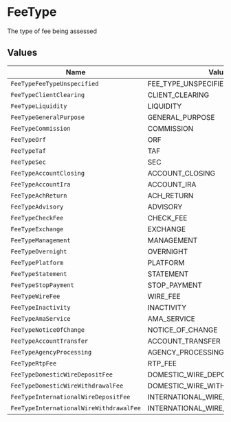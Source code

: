 # FeeType

The type of fee being assessed


## Values

| Name                                    | Value                                   |
| --------------------------------------- | --------------------------------------- |
| `FeeTypeFeeTypeUnspecified`             | FEE_TYPE_UNSPECIFIED                    |
| `FeeTypeClientClearing`                 | CLIENT_CLEARING                         |
| `FeeTypeLiquidity`                      | LIQUIDITY                               |
| `FeeTypeGeneralPurpose`                 | GENERAL_PURPOSE                         |
| `FeeTypeCommission`                     | COMMISSION                              |
| `FeeTypeOrf`                            | ORF                                     |
| `FeeTypeTaf`                            | TAF                                     |
| `FeeTypeSec`                            | SEC                                     |
| `FeeTypeAccountClosing`                 | ACCOUNT_CLOSING                         |
| `FeeTypeAccountIra`                     | ACCOUNT_IRA                             |
| `FeeTypeAchReturn`                      | ACH_RETURN                              |
| `FeeTypeAdvisory`                       | ADVISORY                                |
| `FeeTypeCheckFee`                       | CHECK_FEE                               |
| `FeeTypeExchange`                       | EXCHANGE                                |
| `FeeTypeManagement`                     | MANAGEMENT                              |
| `FeeTypeOvernight`                      | OVERNIGHT                               |
| `FeeTypePlatform`                       | PLATFORM                                |
| `FeeTypeStatement`                      | STATEMENT                               |
| `FeeTypeStopPayment`                    | STOP_PAYMENT                            |
| `FeeTypeWireFee`                        | WIRE_FEE                                |
| `FeeTypeInactivity`                     | INACTIVITY                              |
| `FeeTypeAmaService`                     | AMA_SERVICE                             |
| `FeeTypeNoticeOfChange`                 | NOTICE_OF_CHANGE                        |
| `FeeTypeAccountTransfer`                | ACCOUNT_TRANSFER                        |
| `FeeTypeAgencyProcessing`               | AGENCY_PROCESSING                       |
| `FeeTypeRtpFee`                         | RTP_FEE                                 |
| `FeeTypeDomesticWireDepositFee`         | DOMESTIC_WIRE_DEPOSIT_FEE               |
| `FeeTypeDomesticWireWithdrawalFee`      | DOMESTIC_WIRE_WITHDRAWAL_FEE            |
| `FeeTypeInternationalWireDepositFee`    | INTERNATIONAL_WIRE_DEPOSIT_FEE          |
| `FeeTypeInternationalWireWithdrawalFee` | INTERNATIONAL_WIRE_WITHDRAWAL_FEE       |
